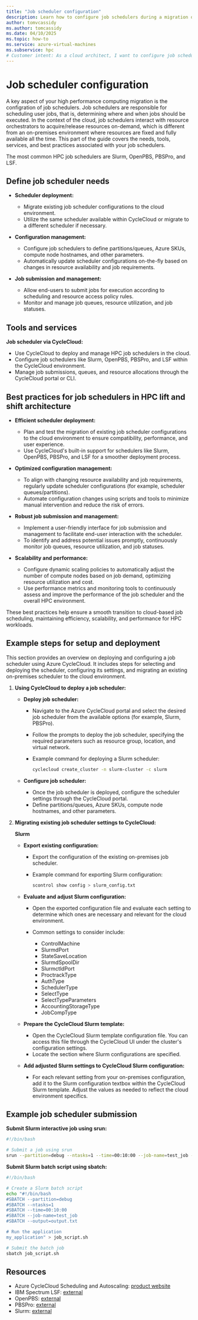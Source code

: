 ```yaml
---
title: "Job scheduler configuration"
description: Learn how to configure job schedulers during a migration of high performance computing architecture.
author: tomvcassidy
ms.author: tomcassidy
ms.date: 04/10/2025
ms.topic: how-to
ms.service: azure-virtual-machines
ms.subservice: hpc
# Customer intent: As a cloud architect, I want to configure job schedulers during the migration of high performance computing environments, so that I can ensure efficient resource allocation and management in the cloud.
---
```


# Job scheduler configuration

A key aspect of your high performance computing migration is the configration of job schedulers. Job schedulers are responsible for scheduling user jobs, that is, determining where and when jobs should be executed. In the context of the cloud, job schedulers interact with resource orchestrators to acquire/release resources on-demand, which is different from an on-premises environment where resources are fixed and fully available all the time. This part of the guide covers the needs, tools, services, and best practices associated with your job schedulers.

The most common HPC job schedulers are Slurm, OpenPBS, PBSPro, and LSF.

## Define job scheduler needs

* **Scheduler deployment:**
   - Migrate existing job scheduler configurations to the cloud environment.
   - Utilize the same scheduler available within CycleCloud or migrate to a different scheduler if necessary.

* **Configuration management:**
   - Configure job schedulers to define partitions/queues, Azure SKUs, compute node hostnames, and other parameters.
   - Automatically update scheduler configurations on-the-fly based on changes in resource availability and job requirements.

* **Job submission and management:**
   - Allow end-users to submit jobs for execution according to scheduling and resource access policy rules.
   - Monitor and manage job queues, resource utilization, and job statuses.

## Tools and services

**Job scheduler via CycleCloud:**
  - Use CycleCloud to deploy and manage HPC job schedulers in the cloud.
  - Configure job schedulers like Slurm, OpenPBS, PBSPro, and LSF within the CycleCloud environment.
  - Manage job submissions, queues, and resource allocations through the CycleCloud portal or CLI.

## Best practices for job schedulers in HPC lift and shift architecture

* **Efficient scheduler deployment:**
   - Plan and test the migration of existing job scheduler configurations to the cloud environment to ensure compatibility, performance, and user experience.
   - Use CycleCloud's built-in support for schedulers like Slurm, OpenPBS, PBSPro, and LSF for a smoother deployment process.

* **Optimized configuration management:**
   - To align with changing resource availability and job requirements, regularly update scheduler configurations (for example, scheduler queues/partitions).
   - Automate configuration changes using scripts and tools to minimize manual intervention and reduce the risk of errors.

* **Robust job submission and management:**
   - Implement a user-friendly interface for job submission and management to facilitate end-user interaction with the scheduler.
   - To identify and address potential issues promptly, continuously monitor job queues, resource utilization, and job statuses.

* **Scalability and performance:**
   - Configure dynamic scaling policies to automatically adjust the number of compute nodes based on job demand, optimizing resource utilization and cost.
   - Use performance metrics and monitoring tools to continuously assess and improve the performance of the job scheduler and the overall HPC environment.

These best practices help ensure a smooth transition to cloud-based job scheduling, maintaining efficiency, scalability, and performance for HPC workloads.

## Example steps for setup and deployment

This section provides an overview on deploying and configuring a job scheduler using Azure CycleCloud. It includes steps for selecting and deploying the scheduler, configuring its settings, and migrating an existing on-premises scheduler to the cloud environment.

1. **Using CycleCloud to deploy a job scheduler:**

   - **Deploy job scheduler:**
     - Navigate to the Azure CycleCloud portal and select the desired job scheduler from the available options (for example, Slurm, PBSPro).
     - Follow the prompts to deploy the job scheduler, specifying the required parameters such as resource group, location, and virtual network.
     - Example command for deploying a Slurm scheduler:

       ```bash
       cyclecloud create_cluster -n slurm-cluster -c slurm
       ```

   - **Configure job scheduler:**
     - Once the job scheduler is deployed, configure the scheduler settings through the CycleCloud portal.
     - Define partitions/queues, Azure SKUs, compute node hostnames, and other parameters.

2. **Migrating existing job scheduler settings to CycleCloud:**

      **Slurm**
   - **Export existing configuration:**
     - Export the configuration of the existing on-premises job scheduler.
     - Example command for exporting Slurm configuration:

       ```bash
       scontrol show config > slurm_config.txt
       ```

   - **Evaluate and adjust Slurm configuration:**

      - Open the exported configuration file and evaluate each setting to determine which ones are necessary and relevant for the cloud environment.

      - Common settings to consider include:

        - ControlMachine
        - SlurmdPort
        - StateSaveLocation
        - SlurmdSpoolDir
        - SlurmctldPort
        - ProctrackType
        - AuthType
        - SchedulerType
        - SelectType
        - SelectTypeParameters
        - AccountingStorageType
        - JobCompType

   - **Prepare the CycleCloud Slurm template:**

      - Open the CycleCloud Slurm template configuration file. You can access this file through the CycleCloud UI under the cluster's configuration settings.
      - Locate the section where Slurm configurations are specified.

   - **Add adjusted Slurm settings to CycleCloud Slurm configuration:**

      - For each relevant setting from your on-premises configuration, add it to the Slurm configuration textbox within the CycleCloud Slurm template. Adjust the values as needed to reflect the cloud environment specifics.

## Example job scheduler submission

**Submit Slurm interactive job using srun:**

```bash
#!/bin/bash

# Submit a job using srun
srun --partition=debug --ntasks=1 --time=00:10:00 --job-name=test_job --output=output.txt my_application

```

**Submit Slurm batch script using sbatch:**

```bash
#!/bin/bash

# Create a Slurm batch script
echo "#!/bin/bash
#SBATCH --partition=debug
#SBATCH --ntasks=1
#SBATCH --time=00:10:00
#SBATCH --job-name=test_job
#SBATCH --output=output.txt

# Run the application
my_application" > job_script.sh

# Submit the batch job
sbatch job_script.sh

```

## Resources

- Azure CycleCloud Scheduling and Autoscaling: [product website](/azure/cyclecloud/concepts/scheduling?view=cyclecloud-8&preserve-view=true)
- IBM Spectrum LSF: [external](https://www.ibm.com/docs/en/spectrum-lsf/10.1.0)
- OpenPBS: [external](https://www.openpbs.org/)
- PBSPro: [external](https://altair.com/pbs-professional)
- Slurm: [external](https://slurm.schedmd.com/)

